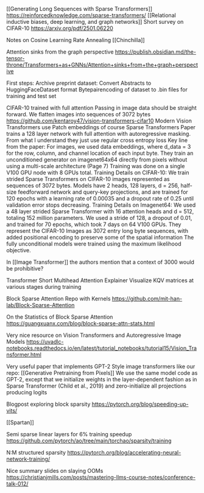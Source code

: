 [[Generating Long Sequences with Sparse Transformers]]
https://reinforcedknowledge.com/sparse-transformers/
[[Relational inductive biases, deep learning, and graph networks]]
Short survey on CIFAR-10 https://arxiv.org/pdf/2501.06220

Notes on Cosine Learning Rate Annealing [[Chinchilla]]

Attention sinks from the graph perspective
https://publish.obsidian.md/the-tensor-throne/Transformers+as+GNNs/Attention+sinks+from+the+graph+perspective


First steps: 
Archive preprint dataset: 
	Convert Abstracts to HuggingFaceDataset format
	Bytepairencoding of dataset to .bin files for training and test set

CIFAR-10 trained with full attention
	Passing in image data should be straight forward. 
	We flatten images into sequences of 3072 bytes
	https://github.com/kentaroy47/vision-transformers-cifar10
	Modern Vision Transformers use Patch embeddings of course
	Sparse Transformers Paper trains a 128 layer network with full attention with autoregressive masking. 
	From what I understand they just use regular cross entropy loss 
	Key line from the paper: 
		For images, we used data embeddings, where d_data = 3 for the row, column, and channel location of each input byte. 
	They train an unconditioned generator on imagenet64x64 directly from pixels without using a multi-scale architecture (Page 7)
	Training was done on a single V100 GPU node with 8 GPUs total.
	Training Details on CIFAR-10:
		We train strided Sparse Transformers on CIFAR-10 images represented as sequences of 3072 bytes. Models have 2	heads, 128 layers, d = 256, half-size feedforward network and query-key projections, and are trained for 120 epochs with a learning rate of 0.00035 and a dropout rate of 0.25 until validation error stops decreasing.
	Training Details on Imagenet64:
		We used a 48 layer strided Sparse Transformer with 16 attention heads and d = 512, totaling 152 million parameters. We used a stride of 128, a dropout of 0.01, and trained for 70 epochs, which took 7 days on 64 V100 GPUs.
	They represent the CIFAR-10 Images as 3072 entry long byte sequences, with added positional encoding to preserve some of the spatial information
	The fully unconditional models were trained using the maximum likelihood objective.

In [[Image Transformer]] the authors mention that a context of 3000 would be prohibitive? 


Transformer
	Short Multihead Attention Explainer
	Visualize KQV matrices at various stages during training

Block Sparse Attention Repo with Kernels
	https://github.com/mit-han-lab/Block-Sparse-Attention

On the Statistics of Block Sparse Attention
	https://guangxuanx.com/blog/block-sparse-attn-stats.html

Very nice resource on Vision Transformers and Autoregressive Image Models
	https://uvadlc-notebooks.readthedocs.io/en/latest/tutorial_notebooks/tutorial15/Vision_Transformer.html

Very useful paper that implements GPT-2 Style image transformers like our repo: 
	[[Generative Pretraining from Pixels]]
	We use the same model code as GPT-2, except that we initialize weights in the layer-dependent fashion as in Sparse Transformer (Child et al., 2019) and zero-initialize all projections producing logits

Blogpost exploring block sparsity
	https://pytorch.org/blog/speeding-up-vits/

[[Spartan]]

Semi sparse linear layers for 6% training speedup
	https://github.com/pytorch/ao/tree/main/torchao/sparsity/training

N:M structured sparsity
	https://pytorch.org/blog/accelerating-neural-network-training/

Nice summary slides on slaying OOMs
	https://christianjmills.com/posts/mastering-llms-course-notes/conference-talk-012/